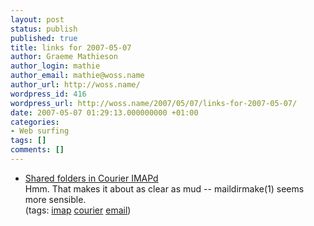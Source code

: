 ```yaml
---
layout: post
status: publish
published: true
title: links for 2007-05-07
author: Graeme Mathieson
author_login: mathie
author_email: mathie@woss.name
author_url: http://woss.name/
wordpress_id: 416
wordpress_url: http://woss.name/2007/05/07/links-for-2007-05-07/
date: 2007-05-07 01:29:13.000000000 +01:00
categories:
- Web surfing
tags: []
comments: []
---
```

<ul class="delicious">
	<li>
		<div class="delicious-link"><a href="http://www.inter7.com/courierimap/README.sharedfolders.html">Shared folders in Courier IMAPd</a></div>
		<div class="delicious-extended">Hmm.  That makes it about as clear as mud -- maildirmake(1) seems more sensible.</div>
		<div class="delicious-tags">(tags: <a href="http://del.icio.us/mathie/imap">imap</a> <a href="http://del.icio.us/mathie/courier">courier</a> <a href="http://del.icio.us/mathie/email">email</a>)</div>
	</li>
</ul>
